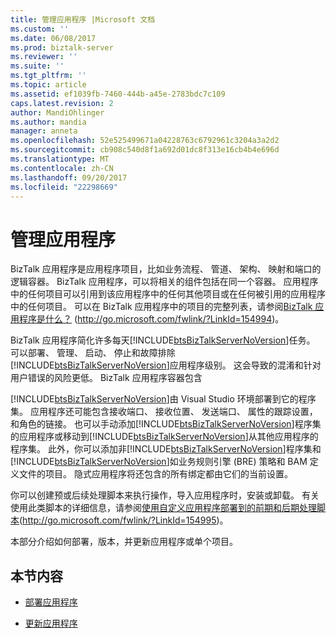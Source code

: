 ```yaml
---
title: 管理应用程序 |Microsoft 文档
ms.custom: ''
ms.date: 06/08/2017
ms.prod: biztalk-server
ms.reviewer: ''
ms.suite: ''
ms.tgt_pltfrm: ''
ms.topic: article
ms.assetid: ef1039fb-7460-444b-a45e-2783bdc7c109
caps.latest.revision: 2
author: MandiOhlinger
ms.author: mandia
manager: anneta
ms.openlocfilehash: 52e525499671a04228763c6792961c3204a3a2d2
ms.sourcegitcommit: cb908c540d8f1a692d01dc8f313e16cb4b4e696d
ms.translationtype: MT
ms.contentlocale: zh-CN
ms.lasthandoff: 09/20/2017
ms.locfileid: "22298669"
---
```

# <a name="managing-applications"></a>管理应用程序
BizTalk 应用程序是应用程序项目，比如业务流程、 管道、 架构、 映射和端口的逻辑容器。 BizTalk 应用程序，可以将相关的组件包括在同一个容器。 应用程序中的任何项目可以引用到该应用程序中的任何其他项目或在任何被引用的应用程序中的任何项目。 可以在 BizTalk 应用程序中的项目的完整列表，请参阅[BizTalk 应用程序是什么？](http://go.microsoft.com/fwlink/?LinkId=154994) (http://go.microsoft.com/fwlink/?LinkId=154994)。  
  
 BizTalk 应用程序简化许多每天[!INCLUDE[btsBizTalkServerNoVersion](../includes/btsbiztalkservernoversion-md.md)]任务。 可以部署、 管理、 启动、 停止和故障排除[!INCLUDE[btsBizTalkServerNoVersion](../includes/btsbiztalkservernoversion-md.md)]应用程序级别。 这会导致的混淆和针对用户错误的风险更低。 BizTalk 应用程序容器包含  
  
 [!INCLUDE[btsBizTalkServerNoVersion](../includes/btsbiztalkservernoversion-md.md)]由 Visual Studio 环境部署到它的程序集。 应用程序还可能包含接收端口、 接收位置、 发送端口、 属性的跟踪设置，和角色的链接。 也可以手动添加[!INCLUDE[btsBizTalkServerNoVersion](../includes/btsbiztalkservernoversion-md.md)]程序集的应用程序或移动到[!INCLUDE[btsBizTalkServerNoVersion](../includes/btsbiztalkservernoversion-md.md)]从其他应用程序的程序集。 此外，你可以添加非[!INCLUDE[btsBizTalkServerNoVersion](../includes/btsbiztalkservernoversion-md.md)]程序集和[!INCLUDE[btsBizTalkServerNoVersion](../includes/btsbiztalkservernoversion-md.md)]如业务规则引擎 (BRE) 策略和 BAM 定义文件的项目。 隐式应用程序将还包含的所有绑定都由它们的当前设置。  
  
 你可以创建预或后续处理脚本来执行操作，导入应用程序时，安装或卸载。 有关使用此类脚本的详细信息，请参阅[使用自定义应用程序部署到的前期和后期处理脚本](http://go.microsoft.com/fwlink/?LinkId=154995)(http://go.microsoft.com/fwlink/?LinkId=154995)。  
  
 本部分介绍如何部署，版本，并更新应用程序或单个项目。  
  
## <a name="in-this-section"></a>本节内容  
  
-   [部署应用程序](../technical-guides/deploying-an-application.md)  
  
-   [更新应用程序](../technical-guides/updating-an-application.md)